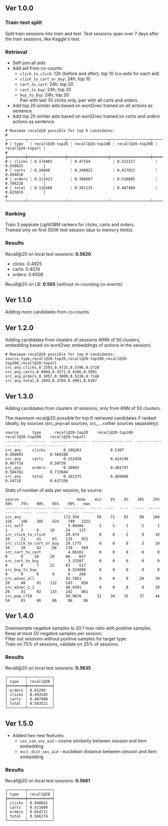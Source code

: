 ## Ver 1.0.0

### Train-test split
Split train sessions into train and test. Test sessions span over 7 days after 
the train sessions, like Kaggle's test.

### Retrieval
* Self-join all aids
* Add aid from co-counts:
  * _`click_to_click`_: 12h (before and after); top 10 (co-aids for each aid)
  * _`click_to_cart_or_buy`_: 24h; top 10
  * _`cart_to_cart`_: 24h; top 20
  * _`cart_to_buy`_: 24h; top 20
  * _`buy_to_buy`_: 24h; top 20   
  Pair with last 30 clicks only, pair with all carts and orders.
* Add top 20 similar aids based on word2vec trained on _all actions_ as sentence.
* Add top 20 similar aids based on word2vec trained on _carts and orders_ actions as sentence.

```
# Maximum recal@20 possible for top K candidates:
# ┌────────┬─────────────────┬──────────────────┬──────────────────┬──────────────────┐
# │ type   ┆ recall@20-top20 ┆ recall@20-top100 ┆ recall@20-top200 ┆ recall@20-topall │
# ╞════════╪═════════════════╪══════════════════╪══════════════════╪══════════════════╡
# │ clicks ┆ 0.174403        ┆ 0.47164          ┆ 0.522317         ┆ 0.550825         │
# │ carts  ┆ 0.10698         ┆ 0.340022         ┆ 0.417022         ┆ 0.494018         │
# │ orders ┆ 0.111423        ┆ 0.386607         ┆ 0.516885         ┆ 0.704218         │
# │ total  ┆ 0.116388        ┆ 0.381135         ┆ 0.487469         ┆ 0.625819         │
# └────────┴─────────────────┴──────────────────┴──────────────────┴──────────────────┘
```


### Ranking
Train 3 separate LightGBM rankers for clicks, carts and orders.  
Trained only on first 500K test session (due to memory limits).

### Results
Recall@20 on local test sessions: **0.5620** 
  * clicks: 0.4925 
  * carts: 0.4074
  * orders: 0.6508

Recall@20 on LB: **0.565** (without re-counting co-events)

## Ver 1.1.0
Adding more candidates from co-counts

## Ver 1.2.0
Adding candidates from clusters of sessions 
(KNN of 50 clusters, embedding based on word2vec embeddings of actions in the session).   

```
# Maximum recal@20 possible for top K candidates:
source,type,recall@20-top20,recall@20-top100,recall@20-top200,recall@20-topall
src_any,clicks,0.1593,0.4725,0.5396,0.5720
src_any,carts,0.0994,0.3371,0.4266,0.5091
src_any,orders,0.1057,0.3809,0.5236,0.7146
src_any,total,0.1092,0.3769,0.4961,0.6387
```

## Ver 1.3.0
Adding candidates from clusters of sessions, only from KNN of 50 clusters.

The maximum recal@20 possible for top K retrieved candidates if ranked ideally, by sources (src_any=all sources, src_...=other sources separately):
```
source      type      recall@20-top20    recall@20-top100    recall@20-top200    recall@20-topall
---------   ------  -----------------  ------------------  ------------------  ------------------
src_any     clicks        0.196203             0.5307             0.560093            0.569288
src_any     carts         0.152458             0.424199           0.467714            0.50739
src_any     orders        0.16003              0.481797           0.584761            0.713684
src_any     total         0.161375             0.469408           0.54718             0.637356
```

Stats of number of aids per session, by source: 
```
source                          mean    min    1%    5%    10%    25%    50%    75%    90%    95%    99%    max
------------------------  ----------  -----  ----  ----  -----  -----  -----  -----  -----  -----  -----  -----
src_any                   172.354        56    71    83     88    104    126    186    305    424    740   2322
src_self                    3.06404       1     1     1      1      1      1      3      6     10     24    137
src_click_to_click         20.474         0     0     2      9     10     10     21     41     63    133    553
src_click_to_cart_or_buy   20.1775        0     0     0      3     10     10     20     42     66    139    569
src_cart_to_cart            4.66161       0     0     0      0      0      0      0     20     29     80    657
src_cart_to_buy             3.31507       0     0     0      0      0      0      0      7     22     63    517
src_buy_to_buy              0.324088      0     0     0      0      0      0      0      0      0      9    266
src_w2vec_all              42.7851        0     0     0     20     20     20     48     91    132    243    858
src_w2vec_1_2              40.9391        0     0     0      0     20     20     41     92    133    242    861
src_pop_cl50               56.9076       32    34    35     37     44     54     65     86     86     86     86
```

## Ver 1.4.0
Downsample negative samples to 20:1 max ratio with positive samples.    
Keep at most 50 negative samples per session.   
Filter out sessions without positive samples for target type.   
Train on 75% of sessions, validate on 25% of sessions.   

### Results
Recall@20 on local test sessions: **0.5635** 
```shell
┌────────┬───────────┐
│ type   ┆ recall@20 │
╞════════╪═══════════╡
│ orders ┆ 0.65299   │
│ clicks ┆ 0.493545  │
│ carts  ┆ 0.407908  │
│ total  ┆ 0.563521  │
└────────┴───────────┘
```

## Ver 1.5.0
* Added two new features:
  * `cos_sim_ses_aid` - cosine similarity between session and item embedding
  * `eucl_dist_ses_aid` - euclidean distance between session and item embedding

### Results
Recall@20 on local test sessions: **0.5661** 
```
┌────────┬───────────┐
│ type   ┆ recall@20 │
╞════════╪═══════════╡
│ clicks ┆ 0.498642  │
│ carts  ┆ 0.411609  │
│ orders ┆ 0.654711  │
│ total  ┆ 0.566174  │
└────────┴───────────┘
```
